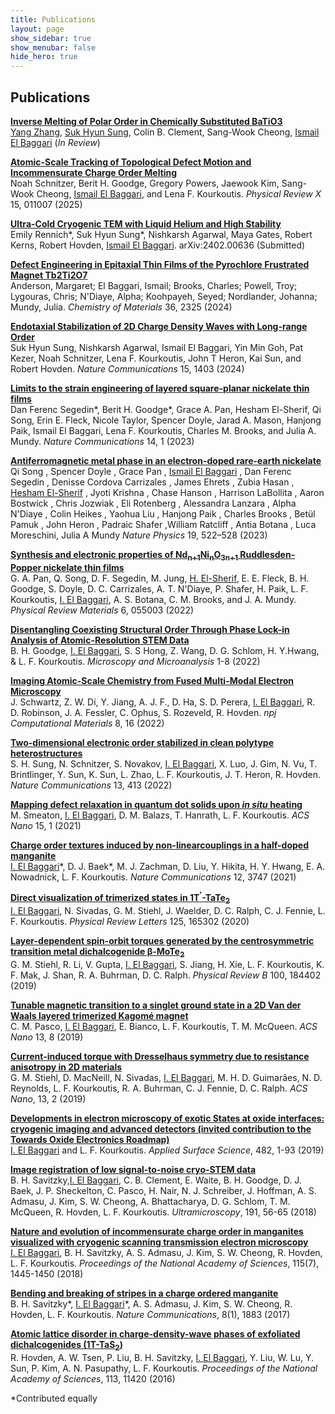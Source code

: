 ```yaml
---
title: Publications
layout: page
show_sidebar: true
show_menubar: false
hide_hero: true
---
```


## Publications
[**Inverse Melting of Polar Order in Chemically Substituted BaTiO3**](https://arxiv.org/abs/2411.10445)<br/>
<u>Yang Zhang</u>, <u>Suk Hyun Sung</u>, Colin B. Clement, Sang-Wook Cheong, <u>Ismail El Baggari</u> (*In Review*)

[**Atomic-Scale Tracking of Topological Defect Motion and Incommensurate Charge Order Melting**](https://journals.aps.org/prx/abstract/10.1103/PhysRevX.15.011007)<br/>
Noah Schnitzer, Berit H. Goodge, Gregory Powers, Jaewook Kim, Sang-Wook Cheong, <u>Ismail El Baggari</u>, and Lena F. Kourkoutis. *Physical Review X* 15, 011007 (2025)

[**Ultra-Cold Cryogenic TEM with Liquid Helium and High Stability**](https://arxiv.org/abs/2402.00636)<br/>
Emily Rennich\*, Suk Hyun Sung\*, Nishkarsh Agarwal, Maya Gates, Robert Kerns, Robert Hovden, <u>Ismail El Baggari</u>. arXiv:2402.00636 (Submitted)

[**Defect Engineering in Epitaxial Thin Films of the Pyrochlore Frustrated Magnet Tb2Ti2O7**](https://pubs.acs.org/doi/full/10.1021/acs.chemmater.3c02603?casa_token=wAIjgmdlHkgAAAAA%3A6SzqwpjbTX9kVo8Alzl4dLga-0n0pAp4_utUnzTIO2FAGa3oAiKVBXGp6AFiKgMO-c_IXjpFKAmF4w)<br/>
Anderson, Margaret; El Baggari, Ismail; Brooks, Charles; Powell, Troy; Lygouras, Chris; N'Diaye, Alpha; Koohpayeh, Seyed; Nordlander, Johanna; Mundy, Julia. *Chemistry of Materials* 36, 2325 (2024)

[**Endotaxial Stabilization of 2D Charge Density Waves with Long-range Order**](https://www.nature.com/articles/s41467-024-45711-3)                   
Suk Hyun Sung, Nishkarsh Agarwal, Ismail El Baggari, Yin Min Goh, Pat Kezer, Noah Schnitzer, Lena F. Kourkoutis, John T Heron, Kai Sun, and Robert Hovden. *Nature Communications* 15, 1403 (2024)

[**Limits to the strain engineering of layered square-planar nickelate thin films**](https://www.nature.com/articles/s41467-023-37117-4)<br/>
Dan Ferenc Segedin\*, Berit H. Goodge\*, Grace A. Pan, Hesham El-Sherif, Qi Song, Erin E. Fleck, Nicole Taylor, Spencer Doyle, Jarad A. Mason, Hanjong Paik, Ismail El Baggari, Lena F. Kourkoutis, Charles M. Brooks, and Julia A. Mundy. *Nature Communications* 14, 1 (2023)

[**Antiferromagnetic metal phase in an electron-doped rare-earth nickelate**](https://www.nature.com/articles/s41567-022-01907-2)<br/> 
Qi Song , Spencer Doyle , Grace Pan , <u>Ismail El Baggari</u> , Dan Ferenc Segedin , Denisse Cordova Carrizales , James Ehrets , Zubia Hasan , <u>Hesham El-Sherif</u> , Jyoti Krishna , Chase Hanson , Harrison LaBollita , Aaron Bostwick , Chris Jozwiak , Eli Rotenberg , Alessandra Lanzara , Alpha N'Diaye , Colin Heikes , Yaohua Liu , Hanjong Paik , Charles Brooks , Betül Pamuk , John Heron , Padraic Shafer ,William Ratcliff , Antia Botana , Luca Moreschini, Julia A Mundy *Nature Physics* 19, 522–528 (2023)

[**Synthesis and electronic properties of Nd<sub>n+1</sub>Ni<sub>n</sub>O<sub>3n+1</sub> Ruddlesden-Popper nickelate thin films**](https://journals.aps.org/prmaterials/abstract/10.1103/PhysRevMaterials.6.055003)<br/>
G. A. Pan, Q. Song, D. F. Segedin, M.  Jung, <u>H. El-Sherif</u>, E. E. Fleck, B. H. Goodge, S. Doyle, D. C. Carrizales, A. T. N'Diaye, P. Shafer, H. Paik, L. F. Kourkoutis, <u>I. El Baggari</u>, A. S. Botana, C. M. Brooks, and J. A. Mundy. *Physical Review Materials* 6, 055003 (2022)

[**Disentangling Coexisting Structural Order Through Phase Lock-in Analysis of Atomic-Resolution STEM Data**](https://www.cambridge.org/core/journals/microscopy-and-microanalysis/article/disentangling-coexisting-structural-order-through-phase-lockin-analysis-of-atomicresolution-stem-data/6BFF368CFE4A59ED5FCA8F945BEFF160)<br/>
B. H. Goodge, <u>I. El Baggari</u>, S. S Hong, Z. Wang, D. G. Schlom, H. Y.Hwang, & L. F. Kourkoutis. *Microscopy and Microanalysis* 1-8 (2022)

[**Imaging Atomic-Scale Chemistry from Fused Multi-Modal Electron Microscopy**](https://www.nature.com/articles/s41524-021-00692-5)<br/>
J. Schwartz, Z. W. Di, Y. Jiang, A.  J. F., D. Ha, S. D. Perera, <u>I. El Baggari</u>, R. D. Robinson, J. A. Fessler, C. Ophus, S. Rozeveld,  R. Hovden. *npj Computational Materials* 8, 16 (2022) 

[**Two-dimensional electronic order stabilized in clean polytype heterostructures**](https://www.nature.com/articles/s41467-021-27947-5)<br/>
S. H. Sung, N. Schnitzer, S. Novakov, <u>I. El Baggari</u>, X. Luo, J. Gim, N. Vu, T. Brintlinger, Y. Sun, K. Sun, L. Zhao, L. F. Kourkoutis, J. T. Heron, R. Hovden. *Nature Communications* 13, 413 (2022)

[**Mapping defect relaxation in quantum dot solids upon <em>in situ</em> heating**](https://pubs.acs.org/doi/10.1021/acsnano.0c06990)<br/>
M. Smeaton, <u>I. El Baggari</u>, D. M. Balazs, T. Hanrath, L. F. Kourkoutis. *ACS Nano* 15, 1 (2021) 

[**Charge order textures induced by non-linearcouplings in a half-doped manganite**](https://www.nature.com/articles/s41467-021-24026-7)<br/>
<u>I. El Baggari</u>\*, D. J. Baek\*, M. J. Zachman, D. Liu, Y. Hikita, H. Y. Hwang, E. A. Nowadnick, L. F. Kourkoutis. *Nature Communications* 12, 3747 (2021)

[**Direct visualization of trimerized states in 1T<sup>'</sup>-TaTe<sub>2</sub>**](https://journals.aps.org/prl/abstract/10.1103/PhysRevLett.125.165302)<br/>
<u>I. El Baggari</u>, N. Sivadas, G. M. Stiehl, J. Waelder, D. C. Ralph, C. J. Fennie, L. F. Kourkoutis. *Physical Review Letters* 125, 165302 (2020)

[**Layer-dependent spin-orbit torques generated by the centrosymmetric transition metal dichalcogenide β-MoTe<sub>2</sub>**](https://journals.aps.org/prb/abstract/10.1103/PhysRevB.100.184402)<br/>
G. M. Stiehl, R. Li, V. Gupta, <u>I. El Baggari</u>, S. Jiang, H. Xie, L. F. Kourkoutis, K. F. Mak, J. Shan, R. A. Buhrman, D. C. Ralph. *Physical Review B* 100, 184402 (2019)

[**Tunable magnetic transition to a singlet ground state in a 2D Van der Waals layered trimerized Kagomé magnet**](https://pubs.acs.org/doi/10.1021/acsnano.9b04392)<br/>
C. M. Pasco, <u>I. El Baggari</u>, E. Bianco, L. F. Kourkoutis, T. M. McQueen. *ACS Nano* 13, 8 (2019)

[**Current-induced torque with Dresselhaus symmetry due to resistance anisotropy in 2D materials**](https://pubs.acs.org/doi/abs/10.1021/acsnano.8b09663)<br/>
G. M. Stiehl, D. MacNeill, N. Sivadas, <u>I. El Baggari</u>, M. H. D. Guimarães, N. D. Reynolds, L. F. Kourkoutis, R. A. Buhrman, C. J. Fennie, D. C. Ralph. *ACS Nano*, 13, 2 (2019)

[**Developments in electron microscopy of exotic States at oxide interfaces: cryogenic imaging and advanced detectors (invited contribution to the Towards Oxide Electronics Roadmap)**](https://www.sciencedirect.com/science/article/pii/S0169433219309432?via%3Dihub)<br/>
<u>I. El Baggari</u> and L. F. Kourkoutis. *Applied Surface Science*, 482, 1-93 (2019)

[**Image registration of low signal-to-noise cryo-STEM data**](https://www.sciencedirect.com/science/article/pii/S0304399117304369)<br/>
B. H. Savitzky,<u>I. El Baggari</u>, C. B. Clement, E. Waite, B. H. Goodge, D. J. Baek, J. P. Sheckelton, C. Pasco, H. Nair, N. J. Schreiber, J. Hoffman, A. S. Admasu, J. Kim, S. W. Cheong, A. Bhattacharya, D. G. Schlom, T. M. McQueen, R. Hovden, L. F. Kourkoutis. *Ultramicroscopy*, 191, 56-65 (2018)

[**Nature and evolution of incommensurate charge order in manganites visualized with cryogenic scanning transmission electron microscopy**](http://www.pnas.org/content/early/2018/01/29/1714901115)<br/>
<u>I. El Baggari</u>, B. H. Savitzky, A. S. Admasu, J. Kim, S. W. Cheong, R. Hovden, L. F. Kourkoutis. *Proceedings of the National Academy of Sciences*, 115(7), 1445-1450 (2018)

[**Bending and breaking of stripes in a charge ordered manganite**](https://www.nature.com/articles/s41467-017-02156-1)<br/>
B. H. Savitzky\*, <u>I. El Baggari</u>\*, A. S. Admasu, J. Kim, S. W. Cheong, R. Hovden, L. F. Kourkoutis. *Nature Communications*, 8(1), 1883 (2017) 

[**Atomic lattice disorder in charge-density-wave phases of exfoliated dichalcogenides (1T-TaS<sub>2</sub>)**](http://www.pnas.org/content/113/41/11420)<br/>
R. Hovden, A. W. Tsen, P. Liu, B. H. Savitzky, <u>I. El Baggari</u>, Y. Liu, W. Lu, Y. Sun, P. Kim, A. N. Pasupathy, L. F. Kourkoutis. *Proceedings of the National Academy of Sciences*, 113, 11420 (2016)


\*Contributed equally



